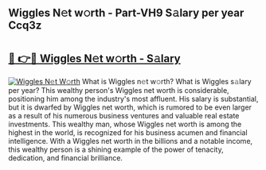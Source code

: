 ## Wiggles N𝚎t w𝚘rth - Part-VH9 S𝚊lary per year Ccq3z

# <h2><a href="http://gc56yv6.nevu.top/?p=Wiggles">🔗 👉🔴 Wiggles N𝚎t w𝚘rth - S𝚊lary</a></h2>

[![Wiggles N𝚎t W𝚘rth](https://i.imgur.com/Oavwk0R.jpeg)](http://gc56yv6.nevu.top/?p=Wiggles)
What is Wiggles n𝚎t w𝚘rth? What is Wiggles s𝚊lary per year?
This wealthy person's Wiggles net worth is considerable, positioning him among the industry's most affluent. His salary is substantial, but it is dwarfed by Wiggles net worth, which is rumored to be even larger as a result of his numerous business ventures and valuable real estate investments. This wealthy man, whose Wiggles net worth is among the highest in the world, is recognized for his business acumen and financial intelligence. With a Wiggles net worth in the billions and a notable income, this wealthy person is a shining example of the power of tenacity, dedication, and financial brilliance.
